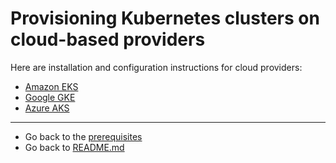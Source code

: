 # Provisioning Kubernetes clusters on cloud-based providers
Here are installation and configuration instructions for cloud providers:
* [Amazon EKS](EKS_SETUP.md) 
* [Google GKE](GKE_SETUP.md)
* [Azure AKS](AKS_SETUP.md)

***
* Go back to the [prerequisites](../../PREREQUISITES.md)
* Go back to [README.md](../../../README.md)
